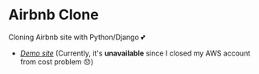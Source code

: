 # Airbnb Clone

Cloning Airbnb site with Python/Django 💕  

* *[Demo site](http://airbnb-clone.jaeyp.xyz)* (Currently, it's **unavailable** since I closed my AWS account from cost problem :disappointed:)
